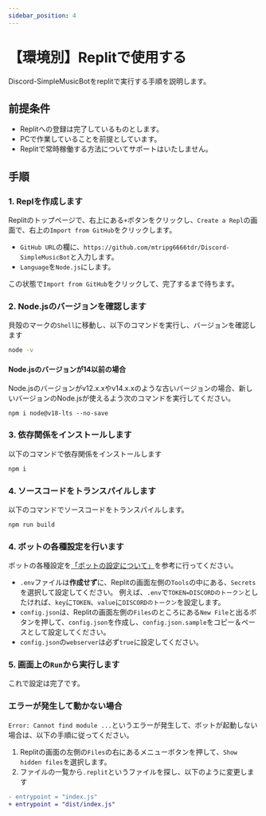 ```yaml
---
sidebar_position: 4
---
```

# 【環境別】Replitで使用する
Discord-SimpleMusicBotをreplitで実行する手順を説明します。

## 前提条件
* Replitへの登録は完了しているものとします。
* PCで作業していることを前提としています。
* Replitで常時稼働する方法についてサポートはいたしません。

## 手順
### 1. Replを作成します
  Replitのトップページで、右上にある`+`ボタンをクリックし、`Create a Repl`の画面で、右上の`Import from GitHub`をクリックします。  
  * `GitHub URL`の欄に、`https://github.com/mtripg6666tdr/Discord-SimpleMusicBot`と入力します。
  * `Language`を`Node.js`にします。
  
  この状態で`Import from GitHub`をクリックして、完了するまで待ちます。

### 2. Node.jsのバージョンを確認します
  貝殻のマークの`Shell`に移動し、以下のコマンドを実行し、バージョンを確認します
  ```sh
  node -v
  ```

  #### Node.jsのバージョンが14以前の場合
  Node.jsのバージョンがv12.x.xやv14.x.xのような古いバージョンの場合、新しいバージョンのNode.jsが使えるよう次のコマンドを実行してください。
  ```
  npm i node@v18-lts --no-save
  ```

### 3. 依存関係をインストールします
  以下のコマンドで依存関係をインストールします
  ```sh
  npm i
  ```

### 4. ソースコードをトランスパイルします
  以下のコマンドでソースコードをトランスパイルします。
  ```sh
  npm run build
  ```

### 4. ボットの各種設定を行います
  ボットの各種設定を[「ボットの設定について」](./configuration.md)を参考に行ってください。

  * `.env`ファイルは**作成せず**に、Replitの画面左側の`Tools`の中にある、`Secrets`を選択して設定してください。
    例えば、`.env`で`TOKEN=DISCORDのトークン`としたければ、`key`に`TOKEN`、`value`に`DISCORDのトークン`を設定します。
  * `config.json`は、Replitの画面左側の`Files`のところにある`New File`と出るボタンを押して、`config.json`を作成し、`config.json.sample`をコピー＆ペースとして設定してください。
  * `config.json`の`webserver`は必ず`true`に設定してください。

### 5. 画面上の`Run`から実行します
  これで設定は完了です。

### エラーが発生して動かない場合
  `Error: Cannot find module ...`というエラーが発生して、ボットが起動しない場合は、以下の手順に従ってください。
  1. Replitの画面の左側の`Files`の右にあるメニューボタンを押して、`Show hidden files`を選択します。
  2. ファイルの一覧から`.replit`というファイルを探し、以下のように変更します
```diff
- entrypoint = "index.js"
+ entrypoint = "dist/index.js"
```
